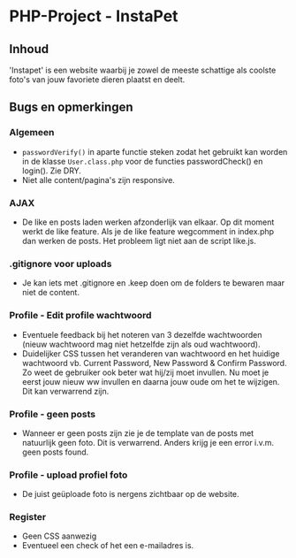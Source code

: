 # PHP-Project - InstaPet
## Inhoud
'Instapet' is een website waarbij je zowel de meeste schattige als coolste foto's van jouw favoriete dieren plaatst en deelt.
## Bugs en opmerkingen
### Algemeen
* `passwordVerify()` in aparte functie steken zodat het gebruikt kan worden in de klasse `User.class.php` voor de functies passwordCheck() en login(). Zie DRY.
* Niet alle content/pagina's zijn responsive.
### AJAX
* De like en posts laden werken afzonderlijk van elkaar. Op dit moment werkt de like feature. Als je de like feature wegcomment in index.php dan werken de posts. Het probleem ligt niet aan de script like.js. 
### .gitignore voor uploads
* Je kan iets met .gitignore en .keep doen om de folders te bewaren maar niet de content.
### Profile - Edit profile wachtwoord
* Eventuele feedback bij het noteren van 3 dezelfde wachtwoorden (nieuw wachtwoord mag niet hetzelfde zijn als oud wachtwoord).
* Duidelijker CSS tussen het veranderen van wachtwoord en het huidige wachtwoord vb. Current Password, New Password & Confirm Password. Zo weet de gebruiker ook beter wat hij/zij moet invullen. Nu moet je eerst jouw nieuw ww invullen en daarna jouw oude om het te wijzigen. Dit kan verwarrend zijn.
### Profile - geen posts
* Wanneer er geen posts zijn zie je de template van de posts met natuurlijk geen foto. Dit is verwarrend. Anders krijg je een error i.v.m. geen posts found.
### Profile - upload profiel foto
* De juist geüploade foto is nergens zichtbaar op de website.
### Register
* Geen CSS aanwezig
* Eventueel een check of het een e-mailadres is.
